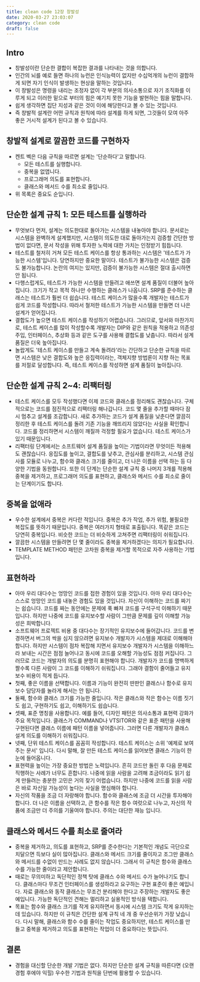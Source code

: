 ```yaml
---
title: clean code 12장 창발성
date: 2020-03-27 23:03:07
category: clean code
draft: false
---
```


## Intro

- 창발성이란 단순한 결합이 복잡한 결과를 나타내는 것을 의합니다.
- 인간의 뇌를 예로 들면 하나의 뉴런은 인식능력이 없지만 수십억개의 뉴런이 결합하게 되면 자기 인식이 발생하는 현상을 말하는 것입니다.
- 이 창발성은 명령을 내리는 조정자 없이 각 부분의 의사소통으로 자기 조직화를 이루게 되고 이러한 밑으로 부터의 힘은 예기치 못한 기능을 발현하는 힘을 말합니다.
- 쉽게 생각하면 집단 지성과 같은 것이 이에 해당한다고 볼 수 있는 것입니다.
- 즉 창발적 설계란 어떤 규칙과 원칙에 따라 설계를 하게 되면, 그것들이 모여 아주 좋은 거시적 설계가 된다고 볼 수 있습니다.

## 창발적 설계로 깔끔한 코드를 구현하자

- 켄트 벡은 다음 규칙을 따르면 설계는 '단순하다'고 말합니다.
  - 모든 테스트를 실행합니다.
  - 중복을 없앱니다.
  - 프로그래머 의도를 표현합니다.
  - 클래스와 메서드 수를 최소로 줄입니다.
- 위 목록은 중요도 순입니다.

## 단순한 설계 규칙 1: 모든 테스트를 실행하라

- 무엇보다 먼저, 설계는 의도한대로 돌아가는 시스템을 내놓아야 합니다. 문서로는 시스템을 완벽하게 설계했지만, 시스템이 의도한 대로 돌아가는지 검증할 간단한 방법이 없다면, 문서 작성을 위해 투자한 노력에 대한 가치는 인정받기 힘듭니다.
- 테스트를 철저히 거쳐 모든 테스트 케이스를 항상 통과하는 시스템은 '테스트가 가능한 시스템'입니다. 당연하지만 중요한 말이다. 테스트가 불가능한 시스템은 검증도 불가능합니다. 논란의 여지는 있지만, 검증이 불가능한 시스템은 절대 출시하면 안 됩니다.
- 다행스럽게도, 테스트가 가능한 시스템을 만들려고 애쓰면 설계 품질이 더불어 높아집니다. 크기가 작고 목적 하나만 수행하는 클래스가 나옵니다. SRP를 준수하는 클래스는 테스트가 훨씬 더 쉽습니다. 테스트 케이스가 많을수록 개발자는 테스트가 쉽게 코드를 작성합니다. 따라서 철저한 테스트가 가능한 시스템을 만들면 더 나은 설계가 얻어집니다.
- 결합도가 높으면 테스트 케이스를 작성하기 어렵습니다. 그러므로, 앞서와 마찬가지로, 테스트 케이스를 많이 작성할수록 개발자는 DIP와 같은 원칙을 적용하고 의존성 주입, 인터페이스, 추상화 등과 같은 도구를 사용해 결합도를 낮춥니다. 따라서 설계 품질은 더욱 높아집니다.
- 놀랍게도 '테스트 케이스를 만들고 계속 돌려라'라는 간단하고 단순한 규칙을 따르면 시스템은 낮은 결합도와 높은 응집력이라는, 객체지향 방법론이 지향 하는 목표를 저절로 달성합니다. 즉, 테스트 케이스를 작성하면 설계 품질이 높아집니다.

## 단순한 설계 규칙 2~4: 리팩터링

- 테스트 케이스를 모두 작성했다면 이제 코드와 클래스를 정리해도 괜찮습니다. 구체적으로는 코드를 점진적으로 리팩터링 해나갑니다. 코드 몇 줄을 추가할 때마다 잠시 멈추고 설계를 조감합니다. 새로 추가하는 코드가 설계 품질을 낮춘다면 깔끔히 정리한 후 테스트 케이스를 돌려 기존 기능을 깨뜨리지 않았다는 사실을 확인합니다. 코드를 정리하면서 시스템이 깨질까 걱정할 필요가 없습니다. 테스트 케이스가 있기 때문입니다.
- 리팩터링 단계에서는 소프트웨어 설계 품질을 높이는 기법이라면 무엇이든 적용해도 괜찮습니다. 응집도를 높이고, 결합도를 낮추고, 관심사를 분리하고, 시스템 관심사를 모듈로 나누고, 함수와 클래스 크기를 줄이고, 더 나은 이름을 선택 하는 등 다양한 기법을 동원합니다. 또한 이 단계는 단순한 설계 규칙 중 나머지 3개를 적용해 중복을 제거하고, 프로그래머 의도를 표현하고, 클래스와 메서드 수를 죄소로 줄이는 단계이기도 합니다.

## 중복을 없애라

- 우수한 설계에서 중복은 커다란 적입니다. 중복은 추가 작업, 추가 위험, 불필요한 복잡도를 뜻하기 때문입니다. 중복은 여러가지 형태로 표출됩니다. 똑같은 코드는 당연히 중복입니다. 비슷한 코드는 더 비슷하게 고쳐주면 리팩터링이 쉬워집니다.
- 깔끔한 시스템을 만들려면 단 몇 줄이라도 중복을 제거하겠다는 의지가 필요합니다.
- TEMPLATE METHOD 패턴은 고차원 중복을 제거할 목적으로 자주 사용하는 기법입니다.

## 표현하라

- 아마 우리 대다수는 엉망인 코드를 접한 경험이 있을 것입니다. 아마 우리 대다수는 스스로 엉망인 코드를 내놓은 경험도 있을 것입니다. 자신이 이해하는 코드를 짜기는 쉽습니다. 코드를 짜는 동안에는 문제에 푹 빠져 코드를 구석구석 이해하기 때문입니다. 하지만 나중에 코드를 유지보수할 사람이 그만큼 문제를 깊이 이해할 가능성은 희박합니다.
- 소프트웨어 프로젝트 비용 중 대다수는 장기적인 유지보수에 들어갑니다. 코드를 변경하면서 버그의 싹을 심지 않으려면 유지보수 개발자가 시스템을 제대로 이해해야 합니다. 하지만 시스템이 점차 복잡해 지면서 유지보수 개발자가 시스템을 이해하느라 보내는 시간은 점점 늘어나고 동시에 코드를 오해할 가능성도 점점 커집니다. 그러므로 코드는 개발자의 의도를 분명히 표현해야 합니다. 개발자가 코드를 명백하게 짤수록 다른 사람이 그 코드를 이해하기 쉬워집니다. 그래야 결함이 줄어들고 유지보수 비용이 적게 듭니다.
- 첫째, 좋은 이름을 선택합니다. 이름과 기능이 완전히 딴판인 클래스나 함수로 유지보수 담당자를 놀라게 해서는 안 됩니다.
- 둘째, 함수와 클래스 크기를 가능한 줄입니다. 작은 클래스와 작은 함수는 이름 짓기도 쉽고, 구현하기도 쉽고, 이해하기도 쉽습니다.
- 셋째, 표준 명칭을 사용합니다. 예를 들어, 디자인 패턴은 의사소통과 표현력 강화가 주요 목적입니다. 클래스가 COMMAND나 VTSITOR와 같은 표준 패턴을 사용해 구현된다면 클래스 이름에 패턴 이름을 넣어줍니다. 그러면 다른 개발자가 클래스 설계 의도를 이해하기 쉬워집니다.
- 넷째, 단위 테스트 케이스를 꼼꼼히 작성합니다. 테스트 케이스는 소위 '예제로 보여주는 문서' 입니다. 다시 말해, 잘 만든 테스트 케이스를 읽어보면 클래스 기능이 한눈에 들어옵니다.
- 표현력을 높이는 가장 중요한 방법은 노력입니다. 흔히 코드만 돌린 후 다음 문제로 직행하는 사례가 너무도 흔합니다. 나중에 읽을 사람을 고려해 조금이라도 읽기 쉽게 만들려는 충분한 고민은 거의 찾기 어렵습니다. 하지만 나중에 코드를 읽을 사람은 바로 자신일 가능성이 높다는 사실을 명심해야 합니다.
- 자신의 작품을 조금 더 자랑해야 합니다. 함수와 클래스에 조금 더 시간을 투자해야 합니다. 더 나은 이름을 선택하고, 큰 함수를 작은 함수 여럿으로 나누고, 자신의 작품에 조금만 더 주의를 기울여야 합니다. 주의는 대단한 재능 입니다.

## 클래스와 메서드 수를 최소로 줄여라

- 중복을 제거하고, 의도를 표현하고, SRP를 준수한다는 기본적인 개념도 극단으로 치달으면 득보다 실이 많아집니다. 클래스와 메서드 크기를 줄이자고 조그만 클래스와 메서드를 수없이 만드는 사례도 없지 않습니다. 그래서 이 규칙은 함수와 클래스 수를 가능한 줄이라고 제안합니다.
- 때로는 무의미하고 독단적인 정책 탓에 클래스 수와 메서드 수가 늘어나기도 합니다. 클래스마다 무조건 인터페이스를 생성하라고 요구하는 구현 표준이 좋은 예입니다. 자료 클래스와 동작 클래스는 무조건 분리해야 한다고 주장하는 개발자도 좋은 예입니다. 가능한 독단적인 견해는 멀리하고 실용적인 방식을 택합니다.
- 목표는 함수와 클래스 크기를 작게 유지하면서 동시에 시스템 크기도 작게 유지하는 데 있습니다. 하지만 이 규칙은 간단한 설계 규칙 네 개 중 우선순위가 가장 낮습니다. 다시 말해, 클래스와 함수 수를 줄이는 작업도 중요하지만, 테스트 케이스를 만들고 중복을 제거하고 의도를 표현하는 작업이 더 중요하다는 뜻입니다.

## 결론

- 경험을 대신할 단순한 개발 기법은 없다. 하지만 단순한 설계 규칙을 따른다면 (오랜 경험 후에야 익힐) 우수한 기법과 원칙을 단번에 활용할 수 있습니다.
